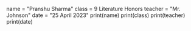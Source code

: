 name = "Pranshu Sharma"
class = 9 Literature Honors
teacher = "Mr. Johnson"
date = "25 April 2023"
print(name)
print(class)
print(teacher)
print(date)
